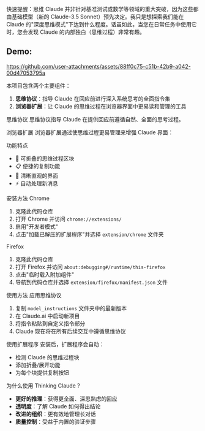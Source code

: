 快速提醒：思维 Claude 并非针对基准测试或数学等领域的重大突破，因为这些都由基础模型（新的 Claude-3.5 Sonnet）预先决定。我只是想探索我们能在 Claude 的"深度思维模式"下达到什么程度。话虽如此，当您在日常任务中使用它时，您会发现 Claude 的内部独白（思维过程）非常有趣。

## Demo:


https://github.com/user-attachments/assets/88ff0c75-c51b-42b9-a042-00d47053795a


本项目包含两个主要组件：

1. **思维协议**：指导 Claude 在回应前进行深入系统思考的全面指令集
2. **浏览器扩展**：让 Claude 的思维过程在浏览器界面中更易读和管理的工具

思维协议 思维协议指导 Claude 在提供回应前遵循自然、全面的思考过程。

浏览器扩展 浏览器扩展通过使思维过程更易管理来增强 Claude 界面：

功能特点

- 🔄 可折叠的思维过程区块
- 📋 便捷的复制功能
- 🎯 清晰直观的界面
- ⚡ 自动处理新消息

安装方法 Chrome

1. 克隆此代码仓库
2. 打开 Chrome 并访问 `chrome://extensions/`
3. 启用"开发者模式"
4. 点击"加载已解压的扩展程序"并选择 `extension/chrome` 文件夹

Firefox

1. 克隆此代码仓库
2. 打开 Firefox 并访问 `about:debugging#/runtime/this-firefox`
3. 点击"临时载入附加组件"
4. 导航到代码仓库并选择 `extension/firefox/manifest.json` 文件

使用方法 应用思维协议

1. 复制 `model_instructions` 文件夹中的最新版本
2. 在 Claude.ai 中启动新项目
3. 将指令粘贴到自定义指令部分
4. Claude 现在将在所有后续交互中遵循思维协议

使用扩展程序 安装后，扩展程序会自动：

- 检测 Claude 的思维过程块
- 添加折叠/展开功能
- 为每个块提供复制按钮

为什么使用 Thinking Claude？

- **更好的推理**：获得更全面、深思熟虑的回应
- **透明度**：了解 Claude 如何得出结论
- **改进的组织**：更有效地管理长对话
- **质量控制**：受益于内置的验证步骤
